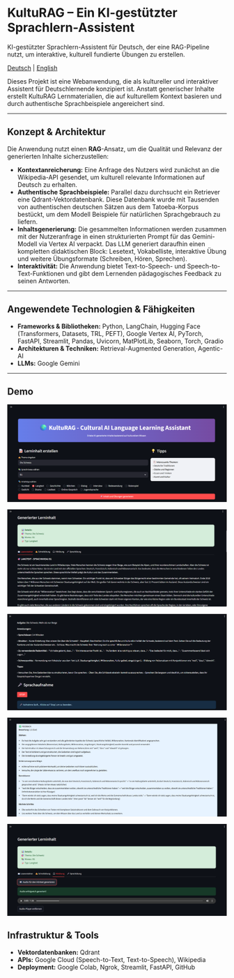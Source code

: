 # KultuRAG – Ein KI-gestützter Sprachlern-Assistent

KI-gestützter Sprachlern-Assistent für Deutsch, der eine RAG-Pipeline nutzt, um interaktive, kulturell fundierte Übungen zu erstellen.

[Deutsch](README.de.md) | [English](README.md)

Dieses Projekt ist eine Webanwendung, die als kultureller und interaktiver Assistent für Deutschlernende konzipiert ist. Anstatt generischer Inhalte erstellt KultuRAG Lernmaterialien, die auf kulturellem Kontext basieren und durch authentische Sprachbeispiele angereichert sind.

---

## Konzept & Architektur

Die Anwendung nutzt einen **RAG**-Ansatz, um die Qualität und Relevanz der generierten Inhalte sicherzustellen:

- **Kontextanreicherung:** Eine Anfrage des Nutzers wird zunächst an die Wikipedia-API gesendet, um kulturell relevante Informationen auf Deutsch zu erhalten.  
- **Authentische Sprachbeispiele:** Parallel dazu durchsucht ein Retriever eine Qdrant-Vektordatenbank. Diese Datenbank wurde mit Tausenden von authentischen deutschen Sätzen aus dem Tatoeba-Korpus bestückt, um dem Modell Beispiele für natürlichen Sprachgebrauch zu liefern.  
- **Inhaltsgenerierung:** Die gesammelten Informationen werden zusammen mit der Nutzeranfrage in einen strukturierten Prompt für das Gemini-Modell via Vertex AI verpackt. Das LLM generiert daraufhin einen kompletten didaktischen Block: Lesetext, Vokabelliste, interaktive Übung und weitere Übungsformate (Schreiben, Hören, Sprechen).  
- **Interaktivität:** Die Anwendung bietet Text-to-Speech- und Speech-to-Text-Funktionen und gibt dem Lernenden pädagogisches Feedback zu seinen Antworten.  

---

## Angewendete Technologien & Fähigkeiten

- **Frameworks & Bibliotheken:** Python, LangChain, Hugging Face (Transformers, Datasets, TRL, PEFT), Google Vertex AI, PyTorch, FastAPI, Streamlit, Pandas, Uvicorn, MatPlotLib, Seaborn, Torch, Gradio  
- **Architekturen & Techniken:** Retrieval-Augmented Generation, Agentic-AI  
- **LLMs:** Google Gemini  

---

## Demo
![image1](1.png)

![image2](2.png)

![image3](3.png)

![image4](4.png)

![image5](5.png)

## Infrastruktur & Tools

- **Vektordatenbanken:** Qdrant
- **APIs:** Google Cloud (Speech-to-Text, Text-to-Speech), Wikipedia
- **Deployment:** Google Colab, Ngrok, Streamlit, FastAPI, GitHub
